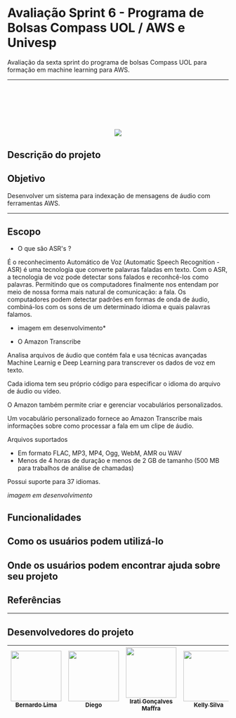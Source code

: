 # Avaliação Sprint 6 - Programa de Bolsas Compass UOL / AWS e Univesp

Avaliação da sexta sprint do programa de bolsas Compass UOL para formação em machine learning para AWS.

***
<h1 align="center">
<br>
</h1>

<h1 align="center">
  <img src="gitimagem.jpg">
</h1>


## Descrição do projeto

## Objetivo

Desenvolver um sistema para indexação de mensagens de áudio com ferramentas AWS.

***

## Escopo

* O que são ASR's ?

É o reconhecimento Automático de Voz (Automatic Speech Recognition - ASR) é uma tecnologia que converte palavras faladas em texto. 
Com o ASR, a tecnologia de voz pode detectar sons falados e reconhcê-los como palavras. Permitindo que os computadores finalmente nos entendam por meio de nossa forma mais natural de comunicação: a fala.
Os computadores podem detectar padrões em formas de onda de áudio, combiná-los com os sons de um determinado idioma e quais palavras falamos. 

* imagem em desenvolvimento*

* O Amazon Transcribe

Analisa arquivos de áudio que contém fala e usa técnicas avançadas Machine Learnig e Deep Learning para transcrever os dados de voz em texto. 

Cada idioma tem seu próprio código para especificar o idioma do arquivo de áudio ou vídeo.

O Amazon também permite criar e gerenciar vocabulários 
 personalizados.

Um vocabulário personalizado fornece ao Amazon Transcribe mais informações sobre como processar a fala em um clipe de áudio. 

Arquivos suportados

* Em formato FLAC, MP3, MP4, Ogg, WebM, AMR ou WAV
* Menos de 4 horas de duração e menos de 2 GB de tamanho 
(500 MB para trabalhos de análise de chamadas)

Possui suporte para 37 idiomas. 

*imagem em desenvolvimento*

## Funcionalidades


## Como os usuários podem utilizá-lo


## Onde os usuários podem encontrar ajuda sobre seu projeto









## Referências

***



## Desenvolvedores do projeto

| [<img src="https://avatars.githubusercontent.com/u/81330043?v=4" width=115><br><sub>Bernardo Lima</sub>](https://github.com/belima93)| [<img src="https://avatars.githubusercontent.com/u/96358027?v=4"  width=115><br><sub>Diego</sub>](https://github.com/Diegox0301) | [<img src="https://avatars.githubusercontent.com/u/124359272?v=4" width=115><br><sub>Irati Gonçalves Maffra</sub>](https://github.com/IratiMaffra) | [<img src="https://avatars.githubusercontent.com/u/88354075?v=4" width=115><br><sub>Kelly Silva</sub>](https://github.com/KellyPLSilva) | [<img src="https://avatars.githubusercontent.com/u/117780664?v=4" width=115><br><sub>Viviane Alves</sub>](https://github.com/Vivianes86) |
| :---: | :---: | :---: |:---: |:---: |
